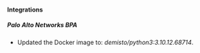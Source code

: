 #### Integrations
##### Palo Alto Networks BPA
- Updated the Docker image to: *demisto/python3:3.10.12.68714*.

